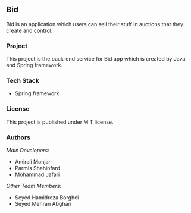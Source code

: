 ## Bid
Bid is an application which users can sell their stuff in auctions that they create and control.

### Project
This project is the back-end service for Bid app which is created by Java and Spring framework.

### Tech Stack
- Spring framework

### License
This project is published under MIT license.

### Authors
*Main Developers*:
- Amirali Monjar
- Parmis Shahinfard
- Mohammad Jafari


*Other Team Members:*
- Seyed Hamidreza Borghei
- Seyed Mehran Abghari